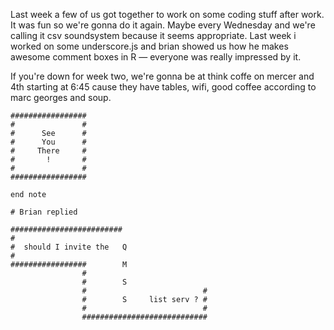 Last week a few of us got together to work on some coding stuff after work. It was fun so we're gonna do it again. Maybe every Wednesday and we're calling it csv soundsystem because it seems appropriate. Last week i worked on some underscore.js and brian showed us how he makes awesome comment boxes in R — everyone was really impressed by it.

If you're down for week two, we're gonna be at think coffe on mercer and 4th starting at 6:45 cause they have tables, wifi, good coffee according to marc georges and soup. 

````
#################
#               #
#      See      #
#      You      #
#     There     #
#       !       #
#               #
#################

end note

# Brian replied

#########################
#
#  should I invite the   Q
#
#################        M
                # 
                #        S
                #                          #
                #        S     list serv ? #
                #                          #
                ############################
````
